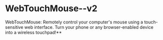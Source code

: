 # WebTouchMouse--v2
WebTouchMouse: Remotely control your computer's mouse using a touch-sensitive web interface. Turn your phone or any browser-enabled device into a wireless touchpad!**
